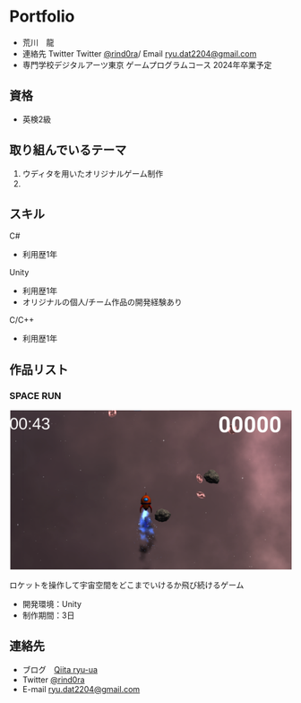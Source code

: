 # Portfolio

- 荒川　龍
- 連絡先 Twitter Twitter [@rind0ra](https://twitter.com/rind0ra)/ Email [ryu.dat2204@gmail.com](mailto:ryu.dat2204@gmail.com)
- 専門学校デジタルアーツ東京 ゲームプログラムコース 2024年卒業予定

## 資格
- 英検2級

## 取り組んでいるテーマ
1. ウディタを用いたオリジナルゲーム制作
1. 


## スキル
C#
 - 利用歴1年

Unity
 - 利用歴1年
  - オリジナルの個人/チーム作品の開発経験あり

C/C++
 - 利用歴1年
  

## 作品リスト

### SPACE RUN

![スクリーンショット](img01.png)

ロケットを操作して宇宙空間をどこまでいけるか飛び続けるゲーム
- 開発環境：Unity
- 制作期間：3日



## 連絡先
- ブログ　[Qiita ryu-ua](https://qiita.com/ryu-ua) 
- Twitter [@rind0ra](https://twitter.com/rind0ra)
- E-mail [ryu.dat2204@gmail.com](mailto:ryu.dat2204@gmail.com)